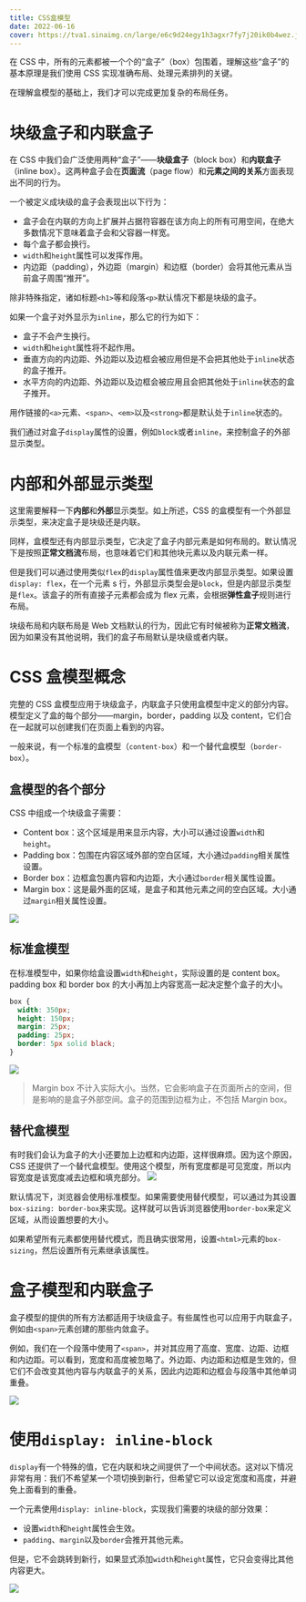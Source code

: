 ```yaml
---
title: CSS盒模型
date: 2022-06-16
cover: https://tva1.sinaimg.cn/large/e6c9d24egy1h3agxr7fy7j20ik0b4wez.jpg
---
```


在 CSS 中，所有的元素都被一个个的“盒子”（box）包围着，理解这些“盒子”的基本原理是我们使用 CSS 实现准确布局、处理元素排列的关键。

在理解盒模型的基础上，我们才可以完成更加复杂的布局任务。

# 块级盒子和内联盒子

在 CSS 中我们会广泛使用两种“盒子”——**块级盒子**（block box）和**内联盒子**（inline box）。这两种盒子会在**页面流**（page flow）和**元素之间的关系**方面表现出不同的行为。

一个被定义成块级的盒子会表现出以下行为：

- 盒子会在内联的方向上扩展并占据符容器在该方向上的所有可用空间，在绝大多数情况下意味着盒子会和父容器一样宽。
- 每个盒子都会换行。
- `width`和`height`属性可以发挥作用。
- 内边距（padding），外边距（margin）和边框（border）会将其他元素从当前盒子周围“推开”。

除非特殊指定，诸如标题`<h1>`等和段落`<p>`默认情况下都是块级的盒子。

如果一个盒子对外显示为`inline`，那么它的行为如下：

- 盒子不会产生换行。
- `width`和`height`属性将不起作用。
- 垂直方向的内边距、外边距以及边框会被应用但是不会把其他处于`inline`状态的盒子推开。
- 水平方向的内边距、外边距以及边框会被应用且会把其他处于`inline`状态的盒子推开。

用作链接的`<a>`元素、`<span>`、`<em>`以及`<strong>`都是默认处于`inline`状态的。

我们通过对盒子`display`属性的设置，例如`block`或者`inline`，来控制盒子的外部显示类型。

# 内部和外部显示类型

这里需要解释一下**内部**和**外部**显示类型。如上所述，CSS 的盒模型有一个外部显示类型，来决定盒子是块级还是内联。

同样，盒模型还有内部显示类型，它决定了盒子内部元素是如何布局的。默认情况下是按照**正常文档流**布局，也意味着它们和其他块元素以及内联元素一样。

但是我们可以通过使用类似`flex`的`display`属性值来更改内部显示类型。如果设置`display: flex`，在一个元素 s 行，外部显示类型会是`block`，但是内部显示类型是`flex`。该盒子的所有直接子元素都会成为 flex 元素，会根据**弹性盒子**规则进行布局。

块级布局和内联布局是 Web 文档默认的行为，因此它有时候被称为**正常文档流**，因为如果没有其他说明，我们的盒子布局默认是块级或者内联。

# CSS 盒模型概念

完整的 CSS 盒模型应用于块级盒子，内联盒子只使用盒模型中定义的部分内容。模型定义了盒的每个部分——margin，border，padding 以及 content，它们合在一起就可以创建我们在页面上看到的内容。

一般来说，有一个标准的盒模型（`content-box`）和一个替代盒模型（`border-box`）。

## 盒模型的各个部分

CSS 中组成一个块级盒子需要：

- Content box：这个区域是用来显示内容，大小可以通过设置`width`和`height`。
- Padding box：包围在内容区域外部的空白区域，大小通过`padding`相关属性设置。
- Border box：边框盒包裹内容和内边距，大小通过`border`相关属性设置。
- Margin box：这是最外面的区域，是盒子和其他元素之间的空白区域。大小通过`margin`相关属性设置。

![](https://mdn.mozillademos.org/files/16558/box-model.png)

## 标准盒模型

在标准模型中，如果你给盒设置`width`和`height`，实际设置的是 content box。padding box 和 border box 的大小再加上内容宽高一起决定整个盒子的大小。

```css
box {
  width: 350px;
  height: 150px;
  margin: 25px;
  padding: 25px;
  border: 5px solid black;
}
```

![](https://mdn.mozillademos.org/files/16559/standard-box-model.png)

> Margin box 不计入实际大小。当然，它会影响盒子在页面所占的空间，但是影响的是盒子外部空间。盒子的范围到边框为止，不包括 Margin box。

## 替代盒模型

有时我们会认为盒子的大小还要加上边框和内边距，这样很麻烦。因为这个原因，CSS 还提供了一个替代盒模型。使用这个模型，所有宽度都是可见宽度，所以内容宽度是该宽度减去边框和填充部分。
![](https://mdn.mozillademos.org/files/16557/alternate-box-model.png)

默认情况下，浏览器会使用标准模型。如果需要使用替代模型，可以通过为其设置`box-sizing: border-box`来实现。这样就可以告诉浏览器使用`border-box`来定义区域，从而设置想要的大小。

如果希望所有元素都使用替代模式，而且确实很常用，设置`<html>`元素的`box-sizing`，然后设置所有元素继承该属性。

# 盒子模型和内联盒子

盒子模型的提供的所有方法都适用于块级盒子。有些属性也可以应用于内联盒子，例如由`<span>`元素创建的那些内敛盒子。

例如，我们在一个段落中使用了`<span>`，并对其应用了高度、宽度、边距、边框和内边距。可以看到，宽度和高度被忽略了。外边距、内边距和边框是生效的，但它们不会改变其他内容与内联盒子的关系，因此内边距和边框会与段落中其他单词重叠。

![](https://tva1.sinaimg.cn/large/e6c9d24egy1h3aih8qutlj20q80zsdiq.jpg)

# 使用`display: inline-block`

`display`有一个特殊的值，它在内联和块之间提供了一个中间状态。这对以下情况非常有用：我们不希望某一个项切换到新行，但希望它可以设定宽度和高度，并避免上面看到的重叠。

一个元素使用`display: inline-block`，实现我们需要的块级的部分效果：

- 设置`width`和`height`属性会生效。
- `padding`、`margin`以及`border`会推开其他元素。

但是，它不会跳转到新行，如果显式添加`width`和`height`属性，它只会变得比其他内容更大。

![](https://tva1.sinaimg.cn/large/e6c9d24egy1h3aimcbcz8j20q411mju5.jpg)
